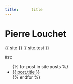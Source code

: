 ```yaml
---
title:		title
---
```


Pierre Louchet
==============

<!-- {{ base }} -->
<!-- {{ page.layout }} -->
<!-- {{ page.layout.base }} -->
{{ site }}
{{ site.test }}

list:
<ul>
  {% for post in site.posts %}
    <li>
      <a href=".{{ post.url }}">{{ post.title }}</a>
    </li>
  {% endfor %}
</ul>
